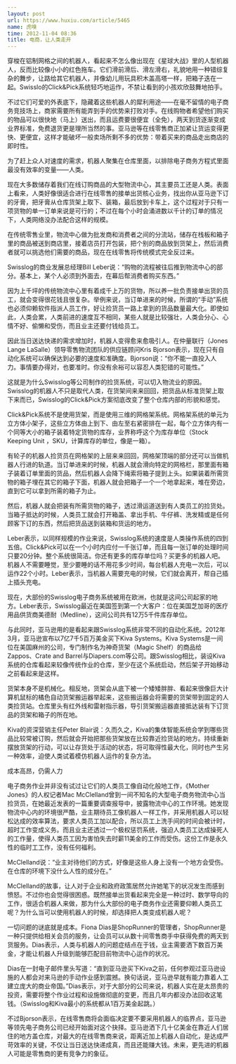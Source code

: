 ```yaml
---
layout: post
url: https://www.huxiu.com/article/5465
name: 虎嗅
time: 2012-11-04 08:36
title: 电商，让人类走开
---
```

穿梭在铝制网格之间的机器人，看起来不怎么像出现在《星球大战》里的人型机器人，反而比较像小小的红色拖车。它们滑前滑后、滑左滑右，礼貌地用一种错综复杂的舞步，让路给其它机器人，并像幼儿用玩具积木盖高塔一样，把箱子迭在一起。Swisslo的Click&Pick系统轻巧地运作，不禁让看到的小孩欢欣鼓舞地拍手。

不过它们可爱的外表底下，隐藏着这些机器人的犀利用途——在毫不留情的电子商务竞技场上，商家需要所有能弄到手的优势来打败对手。在线购物者希望他们购买的物品可以很快地（马上）送出，而且运费要很便宜（全免），两天到货逐渐变成业界标准，免费退货更是理所当然的事。亚马逊等在线零售商正加紧让货运变得更快、更便宜，这样才能破坏一般卖场所剩不多的优势：带着买来的商品走出商店的即时性。

为了赶上众人对速度的需求，机器人聚集在仓库里面，以排除电子商务方程式里面最没有效率的变量——人类。

现在大多数储存着我们在线订购商品的大型物流中心，其主要员工还是人类。表面上看来，人类好像很适合进行在线零售的接单出货核心业务，找出你从亚马逊下订的牙膏，把牙膏从仓库货架上取下、装箱，最后放到卡车上，这个过程对于只有一项货物的单一订单来说是可行的；不过在每个小时会涌进数以千计的订单的情况下，人类网络没办法配合这样的规模。

在传统零售业里，物流中心做为批发商和消费者之间的分流站，储存在栈板和箱子里的商品被送到商店里，接着店员打开包装，把个别的商品放到货架上，然后消费者就可以挑选他们需要的商品，现在在线零售将传统模式完全反过来。

Swisslog的商业发展总经理Bill Leber说：“购物的流程被往后推到物流中心的部分。基本上，某个人必须到外面去，在幕后帮消费者购买东西。”

因为上千坪的传统物流中心里有着成千上万的货物，所以养一批负责接单出货的员工，就会变得很花钱且很复杂。举例来说，当订单进来的时候，所谓的“手动”系统也必须仰赖软件指派人员工作，好让捡货员一路上拿到的货品数量最大化。即使如此，人类会累，人类前进的速度互不相同，某些人就是比较强壮，人类会分心、心情不好、偷懒和受伤，而且业主还要付钱给员工。

因此当日送达快递的需求增加时，机器人变得愈来愈吸引人。在仲量联行（Jones Lange LaSalle）领导零售物流团队的供应链顾问Kris Bjorson表示，现在只有自动化系统可以确保达到必要的速度和准确度。Bjorson说：“你不能一直投入人力。事情要办得对，也要准时。你没有余裕可以容忍人类犯错的可能性。”

这就是为什么Swisslog等公司制作的捡货系统，可以切入物流业的原因。Swisslog的机器人不只是取代人类，在货架间来来回回，把货品从标准货架上取下来而已，Swisslog的Click&Pick方案彻底改变了整个仓库内部的形貌和感觉。

Click&Pick系统不是使用货架，而是使用三维的网格架系统。网格架系统的单元为立方体小架子，这些立方体由上到下、由左至右紧密排在一起，每个立方体内有一个同等大小的箱子装着特定货物的库存，业界称呼这个为库存单位（Stock Keeping Unit ，SKU，计算库存的单位，像是一箱）。

有轮子的机器人捡货员在网格架的上层来来回回，网格架顶端的部分还可以当做机器人行进的轨道。当订单进来的时候，机器人就会滑向特定的网格栏，那里面有箱子装着订单里面的货品，然后机器人会降下绳索将箱子提到上头。如果装着所需货物的箱子埋在其它的箱子下面，机器人就会把箱子一个一个地拿起来，堆在旁边，直到它可以拿到所需的箱子为止。

然后，机器人就会把装有所需货物的箱子，透过滑运道送到有人类员工的捡货处。当箱子抵达的时候，人类员工就会打开箱盖、拿出手机、牛仔裤、洗发精或是任何顾客下订的东西，然后把货品送到装箱和货运的地方。

Leber表示，以同样规模的作业来说，Swisslog系统的速度是人类操作系统的四到五倍。Click&Pick可以在一个小时内应付一千张订单，而且每一张订单的处理时间只要20分钟。整个系统很简洁。你还有更多的库存单位吗？买更多的机器人吧。机器人不需要睡觉，至少要睡的话不用花多少时间，每台机器人充电一次后，可以运作22个小时。Leber表示，当机器人需要充电的时候，它们就会离开，帮自己插上插头充电。

现在，大部份的Swisslog电子商务系统被用在欧洲，也就是这间公司起家的地方。Leber表示，Swisslog最近在美国签到第一个大客户：位在美国芝加哥的医疗用品供货商美德耐（Medline），这间公司共有12万5千件库存单位。

与此同时，亚马逊用的是看起来跟Swisslog系统非常不同的自动化系统。2012年3月，亚马逊宣布以7亿7千5百万美金买下Kiva Systems。Kiva Systems是一间位在美国麻州的公司，专门制作名为神奇货架（Magic Shelf）的商品给Zappos、Crate and Barrel与Diapers.com等公司。跟Swisslog相比，装设Kiva系统的仓库看起来较像传统作业的仓库，至少在这个系统启动，然后架子开始移动之前看起来是这样。

货架本身不是机械化。相反地，货架会从底下被一个矮矮胖胖、看起来很像巨大计算机鼠标的橘色自动货架搬运器举起来，这些搬运器会将需要的货架带到固定的人类捡货站。仓库里头有红外线和雷射指示器，导引货架搬运器直接抵达装有下订货品的货架和箱子的所在地。

Kiva的资深营销主任Peter Blair说：久而久之，Kiva的集体智能系统会学到哪些货品比较常被订购，然后就会开始把那些货架放在比较靠近捡货站的地方。持续重新摆放货架的行动，可以让存货处于活动的状态，将可取得性最大化，同时也产生另一种效率，迫使人类试着模仿机器人运作的复杂方法。

成本高昂，仍需人力

电子商务作业并非没有试过让它们的人类员工像自动化般地工作，《Mother Jones》的人权记者Mac McClelland曾到一间不知名的大型电子商务物流中心当捡货员，在她最近发表的一篇重要调查报导中，披露物流中心的工作环境。她发现物流中心内的环境很严酷，业主期待员工像机器人一样工作，并采用机器人可以轻松达成的效率算法，要求人类员工加以配合，所以员工上洗手间的时间会被计时，超时工作变成义务。而且业主还透过一个极权惩罚系统，强迫人类员工达成操死人的工作量，使得人类员工因为害怕失去时薪11美金的工作而受伤。这份工作是永久性的临时工工作，没有任何福利。

McClelland说：“业主对待他们的方式，好像是这些人身上没有一个地方会受伤。在仓库的环境下没什么人性的成分在。”

McClelland的故事，让人对于企业和政府政策居然允许她笔下的状况发生而感到愤怒。不过你也会觉得很困惑。既然接单出货看起来完全是一种过时、数学导向的工作，很适合机器人来做，那为什么大部份的电子商务作业还需要仰赖人类员工呢？为什么当可以使用机器人的时候，却选择把人类变成机器人呢？

一切问题的谜底就是成本。Fiona Dias是ShopRunner的管理者，ShopRunner是一种只提供给相关会员的服务，让会员可以从数十间零售商手中获得免费的两天到货服务。Dias表示，人类与机器人的问题症结点在于钱，业主需要洒下数百万美金，才能让机器人升级到能够匹配目前物流中心运作的状况。

Dias在一封电子邮件里头写道：“直到亚马逊买下Kiva之前，任何参观过亚马逊设施的人都会对来马逊的手动作业感到震撼。换句话说，亚马逊早就有能力靠着人工建立庞大的商业帝国。”Dias表示，对于大部分的公司来说，机器人实在是太昂贵的投资，需要将整个作业过程和设施做彻底的变更，而且几年内都没办法回收这笔钱。（Swisslog和Kiva最小的系统都从1百万美金起跳。）

不过Bjorson表示，在线零售商将会面临决定要不要采用机器人的临界点，亚马逊等领先电子商务公司已经开始面对这个抉择。亚马逊洒下几十亿美金在靠近人们居住的地方盖仓库，对最大的在线零售商来说，距离近加上机器人自动化，是达成严苛效率的关键，不仅让当日送达快递成真，而且还能赚大钱。未来，更先进的机器人可能是零售商的更有竞争力的象征。

